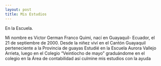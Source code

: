 ```yaml
---
layout: post
title: Mis Estudios
---
```


En la Escuela.

Mi nombre es Victor German Franco Quimi, nací en Guayaquil- Ecuador, el 21 de septiembre de 2000.
Desde la niñez viví en el Cantón Guayaquil perteneciente a la Provincia de guayas Estudié en la Escuela Aurora Vallejo Arrieta,
luego en el Colegio “Veintiocho de mayo” graduándome en el colegio  en la Área de contabilidad así culmine mis estudios con la ayuda 
